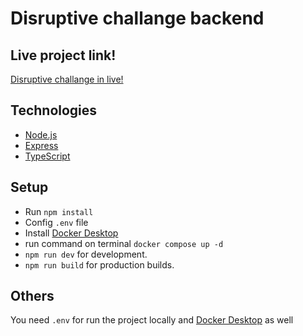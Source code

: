 # Disruptive challange backend

## Live project link!

[Disruptive challange in live!](https://disruptive-challenge-web.vercel.app/)

## Technologies

- [Node.js](https://nodejs.org/en)
- [Express](https://expressjs.com/)
- [TypeScript](https://www.typescriptlang.org)

## Setup

- Run `npm install`
- Config `.env` file
- Install [Docker Desktop](https://www.docker.com/products/docker-desktop/)
- run command on terminal `docker compose up -d`
- `npm run dev` for development.
- `npm run build` for production builds.

## Others

You need `.env` for run the project locally and [Docker Desktop](https://www.docker.com/products/docker-desktop/) as well
